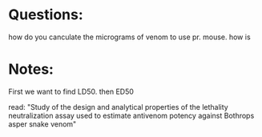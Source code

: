 # Questions:
how do you canculate the micrograms of venom to use pr. mouse. how is 


# Notes: 
First we want to find LD50. 
then ED50


read: 
"Study of the design and analytical properties of the lethality neutralization assay used to estimate antivenom potency against Bothrops asper snake venom"